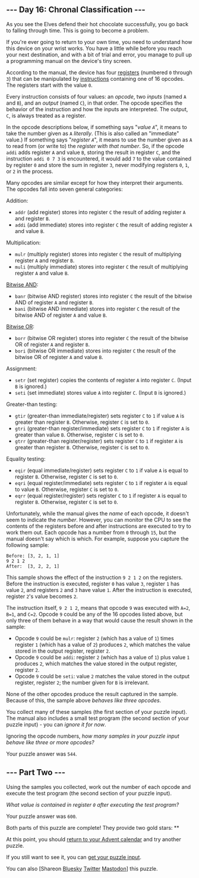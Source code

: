 \--- Day 16: Chronal Classification ---
----------

As you see the Elves defend their hot chocolate successfully, you go back to falling through time. This is going to become a problem.

If you're ever going to return to your own time, you need to understand how this device on your wrist works. You have a little while before you reach your next destination, and with a bit of trial and error, you manage to pull up a programming manual on the device's tiny screen.

According to the manual, the device has four [registers](https://en.wikipedia.org/wiki/Hardware_register) (numbered `0` through `3`) that can be manipulated by [instructions](https://en.wikipedia.org/wiki/Instruction_set_architecture#Instructions) containing one of 16 opcodes. The registers start with the value `0`.

Every instruction consists of four values: an *opcode*, two *inputs* (named `A` and `B`), and an *output* (named `C`), in that order. The opcode specifies the behavior of the instruction and how the inputs are interpreted. The output, `C`, is always treated as a register.

In the opcode descriptions below, if something says "*value `A`*", it means to take the number given as `A` *literally*. (This is also called an "immediate" value.) If something says "*register `A`*", it means to use the number given as `A` to read from (or write to) the *register with that number*. So, if the opcode `addi` adds register `A` and value `B`, storing the result in register `C`, and the instruction `addi 0 7 3` is encountered, it would add `7` to the value contained by register `0` and store the sum in register `3`, never modifying registers `0`, `1`, or `2` in the process.

Many opcodes are similar except for how they interpret their arguments. The opcodes fall into seven general categories:

Addition:

* `addr` (add register) stores into register `C` the result of adding register `A` and register `B`.
* `addi` (add immediate) stores into register `C` the result of adding register `A` and value `B`.

Multiplication:

* `mulr` (multiply register) stores into register `C` the result of multiplying register `A` and register `B`.
* `muli` (multiply immediate) stores into register `C` the result of multiplying register `A` and value `B`.

[Bitwise AND](https://en.wikipedia.org/wiki/Bitwise_AND):

* `banr` (bitwise AND register) stores into register `C` the result of the bitwise AND of register `A` and register `B`.
* `bani` (bitwise AND immediate) stores into register `C` the result of the bitwise AND of register `A` and value `B`.

[Bitwise OR](https://en.wikipedia.org/wiki/Bitwise_OR):

* `borr` (bitwise OR register) stores into register `C` the result of the bitwise OR of register `A` and register `B`.
* `bori` (bitwise OR immediate) stores into register `C` the result of the bitwise OR of register `A` and value `B`.

Assignment:

* `setr` (set register) copies the contents of register `A` into register `C`. (Input `B` is ignored.)
* `seti` (set immediate) stores value `A` into register `C`. (Input `B` is ignored.)

Greater-than testing:

* `gtir` (greater-than immediate/register) sets register `C` to `1` if value `A` is greater than register `B`. Otherwise, register `C` is set to `0`.
* `gtri` (greater-than register/immediate) sets register `C` to `1` if register `A` is greater than value `B`. Otherwise, register `C` is set to `0`.
* `gtrr` (greater-than register/register) sets register `C` to `1` if register `A` is greater than register `B`. Otherwise, register `C` is set to `0`.

Equality testing:

* `eqir` (equal immediate/register) sets register `C` to `1` if value `A` is equal to register `B`. Otherwise, register `C` is set to `0`.
* `eqri` (equal register/immediate) sets register `C` to `1` if register `A` is equal to value `B`. Otherwise, register `C` is set to `0`.
* `eqrr` (equal register/register) sets register `C` to `1` if register `A` is equal to register `B`. Otherwise, register `C` is set to `0`.

Unfortunately, while the manual gives the *name* of each opcode, it doesn't seem to indicate the *number*. However, you can monitor the CPU to see the contents of the registers before and after instructions are executed to try to work them out. Each opcode has a number from `0` through `15`, but the manual doesn't say which is which. For example, suppose you capture the following sample:

```
Before: [3, 2, 1, 1]
9 2 1 2
After:  [3, 2, 2, 1]

```

This sample shows the effect of the instruction `9 2 1 2` on the registers. Before the instruction is executed, register `0` has value `3`, register `1` has value `2`, and registers `2` and `3` have value `1`. After the instruction is executed, register `2`'s value becomes `2`.

The instruction itself, `9 2 1 2`, means that opcode `9` was executed with `A=2`, `B=1`, and `C=2`. Opcode `9` could be any of the 16 opcodes listed above, but only three of them behave in a way that would cause the result shown in the sample:

* Opcode `9` could be `mulr`: register `2` (which has a value of `1`) times register `1` (which has a value of `2`) produces `2`, which matches the value stored in the output register, register `2`.
* Opcode `9` could be `addi`: register `2` (which has a value of `1`) plus value `1` produces `2`, which matches the value stored in the output register, register `2`.
* Opcode `9` could be `seti`: value `2` matches the value stored in the output register, register `2`; the number given for `B` is irrelevant.

None of the other opcodes produce the result captured in the sample. Because of this, the sample above *behaves like three opcodes*.

You collect many of these samples (the first section of your puzzle input). The manual also includes a small test program (the second section of your puzzle input) - you can *ignore it for now*.

Ignoring the opcode numbers, *how many samples in your puzzle input behave like three or more opcodes?*

Your puzzle answer was `544`.

\--- Part Two ---
----------

Using the samples you collected, work out the number of each opcode and execute the test program (the second section of your puzzle input).

*What value is contained in register `0` after executing the test program?*

Your puzzle answer was `600`.

Both parts of this puzzle are complete! They provide two gold stars: \*\*

At this point, you should [return to your Advent calendar](/2018) and try another puzzle.

If you still want to see it, you can [get your puzzle input](16/input).

You can also [Shareon [Bluesky](https://bsky.app/intent/compose?text=I%27ve+completed+%22Chronal+Classification%22+%2D+Day+16+%2D+Advent+of+Code+2018+%23AdventOfCode+https%3A%2F%2Fadventofcode%2Ecom%2F2018%2Fday%2F16) [Twitter](https://twitter.com/intent/tweet?text=I%27ve+completed+%22Chronal+Classification%22+%2D+Day+16+%2D+Advent+of+Code+2018&url=https%3A%2F%2Fadventofcode%2Ecom%2F2018%2Fday%2F16&related=ericwastl&hashtags=AdventOfCode) [Mastodon](javascript:void(0);)] this puzzle.